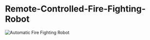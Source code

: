 # Remote-Controlled-Fire-Fighting-Robot


![Automatic Fire Fighting Robot](https://user-images.githubusercontent.com/45383061/174844406-f59b2a5c-deb8-43a6-b54c-7af708ba4b10.png)
